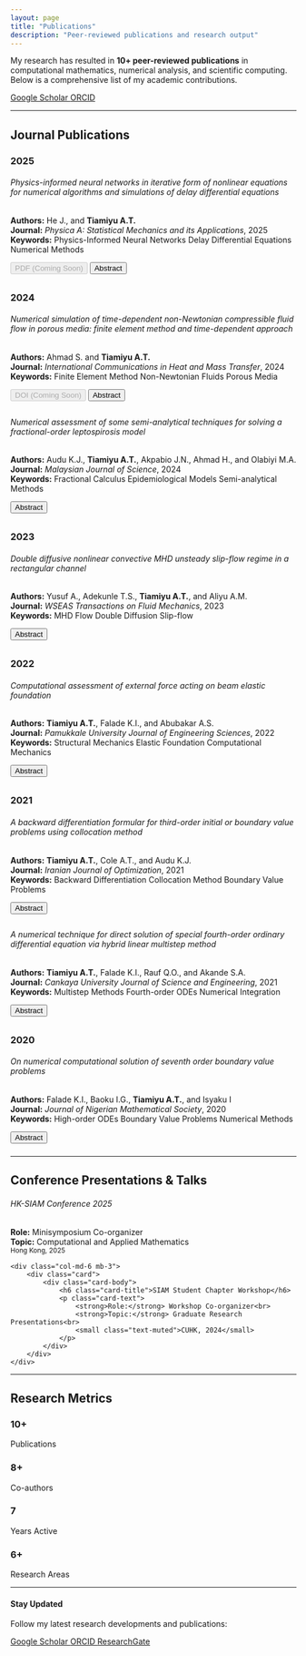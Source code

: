 ```yaml
---
layout: page
title: "Publications"
description: "Peer-reviewed publications and research output"
---
```


<div class="row mb-4">
    <div class="col-md-8">
        <p class="lead">
            My research has resulted in <strong>10+ peer-reviewed publications</strong> in computational mathematics, 
            numerical analysis, and scientific computing. Below is a comprehensive list of my academic contributions.
        </p>
    </div>
    <div class="col-md-4 text-end">
        <a href="https://scholar.google.com/citations?user=Abdgafar-Tiamiyu" class="btn btn-outline-primary" target="_blank">
            <i class="ai ai-google-scholar"></i> Google Scholar
        </a>
        <a href="https://orcid.org/0000-0003-1641-7196" class="btn btn-outline-success" target="_blank">
            <i class="ai ai-orcid"></i> ORCID
        </a>
    </div>
</div>

---

## Journal Publications

<div class="publications-list">

<h3 class="text-center text-primary mb-4 mt-5">2025</h3>

<div class="card mb-3">
    <div class="card-body">
        <h6 class="card-title text-primary">
            Physics-informed neural networks in iterative form of nonlinear equations for numerical algorithms and simulations of delay differential equations
        </h6>
        <p class="card-text">
            <strong>Authors:</strong> He J., and <strong>Tiamiyu A.T.</strong><br>
            <strong>Journal:</strong> <em>Physica A: Statistical Mechanics and its Applications</em>, 2025<br>
            <strong>Keywords:</strong> 
            <span class="badge bg-light text-dark me-1">Physics-Informed Neural Networks</span>
            <span class="badge bg-light text-dark me-1">Delay Differential Equations</span>
            <span class="badge bg-light text-dark me-1">Numerical Methods</span>
        </p>
        <div class="publication-links">
            <button class="btn btn-sm btn-outline-primary me-2" disabled>
                <i class="fas fa-file-pdf"></i> PDF (Coming Soon)
            </button>
            <button class="btn btn-sm btn-outline-secondary" onclick="toggleAbstract('abstract2025-1')">
                <i class="fas fa-align-left"></i> Abstract
            </button>
        </div>
        <div id="abstract2025-1" class="abstract-content mt-3" style="display: none;">
            <div class="alert alert-light">
                <small><strong>Abstract:</strong> This paper presents novel physics-informed neural network approaches for solving delay differential equations through iterative formulations, demonstrating improved convergence and accuracy in numerical simulations.</small>
            </div>
        </div>
    </div>
</div>

<h3 class="text-center text-primary mb-4 mt-5">2024</h3>

<div class="card mb-3">
    <div class="card-body">
        <h6 class="card-title text-primary">
            Numerical simulation of time-dependent non-Newtonian compressible fluid flow in porous media: finite element method and time-dependent approach
        </h6>
        <p class="card-text">
            <strong>Authors:</strong> Ahmad S. and <strong>Tiamiyu A.T.</strong><br>
            <strong>Journal:</strong> <em>International Communications in Heat and Mass Transfer</em>, 2024<br>
            <strong>Keywords:</strong> 
            <span class="badge bg-light text-dark me-1">Finite Element Method</span>
            <span class="badge bg-light text-dark me-1">Non-Newtonian Fluids</span>
            <span class="badge bg-light text-dark me-1">Porous Media</span>
        </p>
        <div class="publication-links">
            <button class="btn btn-sm btn-outline-primary me-2" disabled>
                <i class="fas fa-external-link-alt"></i> DOI (Coming Soon)
            </button>
            <button class="btn btn-sm btn-outline-secondary" onclick="toggleAbstract('abstract2024-1')">
                <i class="fas fa-align-left"></i> Abstract
            </button>
        </div>
        <div id="abstract2024-1" class="abstract-content mt-3" style="display: none;">
            <div class="alert alert-light">
                <small><strong>Abstract:</strong> We develop and analyze finite element methods for time-dependent non-Newtonian compressible fluid flow in porous media, providing numerical solutions with enhanced stability and accuracy.</small>
            </div>
        </div>
    </div>
</div>

<div class="card mb-3">
    <div class="card-body">
        <h6 class="card-title text-primary">
            Numerical assessment of some semi-analytical techniques for solving a fractional-order leptospirosis model
        </h6>
        <p class="card-text">
            <strong>Authors:</strong> Audu K.J., <strong>Tiamiyu A.T.</strong>, Akpabio J.N., Ahmad H., and Olabiyi M.A.<br>
            <strong>Journal:</strong> <em>Malaysian Journal of Science</em>, 2024<br>
            <strong>Keywords:</strong> 
            <span class="badge bg-light text-dark me-1">Fractional Calculus</span>
            <span class="badge bg-light text-dark me-1">Epidemiological Models</span>
            <span class="badge bg-light text-dark me-1">Semi-analytical Methods</span>
        </p>
        <div class="publication-links">
            <button class="btn btn-sm btn-outline-secondary" onclick="toggleAbstract('abstract2024-2')">
                <i class="fas fa-align-left"></i> Abstract
            </button>
        </div>
        <div id="abstract2024-2" class="abstract-content mt-3" style="display: none;">
            <div class="alert alert-light">
                <small><strong>Abstract:</strong> This study compares various semi-analytical techniques for solving fractional-order leptospirosis models, providing insights into their numerical accuracy and computational efficiency.</small>
            </div>
        </div>
    </div>
</div>

<h3 class="text-center text-primary mb-4 mt-5">2023</h3>

<div class="card mb-3">
    <div class="card-body">
        <h6 class="card-title text-primary">
            Double diffusive nonlinear convective MHD unsteady slip-flow regime in a rectangular channel
        </h6>
        <p class="card-text">
            <strong>Authors:</strong> Yusuf A., Adekunle T.S., <strong>Tiamiyu A.T.</strong>, and Aliyu A.M.<br>
            <strong>Journal:</strong> <em>WSEAS Transactions on Fluid Mechanics</em>, 2023<br>
            <strong>Keywords:</strong> 
            <span class="badge bg-light text-dark me-1">MHD Flow</span>
            <span class="badge bg-light text-dark me-1">Double Diffusion</span>
            <span class="badge bg-light text-dark me-1">Slip-flow</span>
        </p>
        <div class="publication-links">
            <button class="btn btn-sm btn-outline-secondary" onclick="toggleAbstract('abstract2023-1')">
                <i class="fas fa-align-left"></i> Abstract
            </button>
        </div>
        <div id="abstract2023-1" class="abstract-content mt-3" style="display: none;">
            <div class="alert alert-light">
                <small><strong>Abstract:</strong> Investigation of double diffusive nonlinear convective magnetohydrodynamic unsteady slip-flow in rectangular channels with applications to engineering fluid dynamics.</small>
            </div>
        </div>
    </div>
</div>

<h3 class="text-center text-primary mb-4 mt-5">2022</h3>

<div class="card mb-3">
    <div class="card-body">
        <h6 class="card-title text-primary">
            Computational assessment of external force acting on beam elastic foundation
        </h6>
        <p class="card-text">
            <strong>Authors:</strong> <strong>Tiamiyu A.T.</strong>, Falade K.I., and Abubakar A.S.<br>
            <strong>Journal:</strong> <em>Pamukkale University Journal of Engineering Sciences</em>, 2022<br>
            <strong>Keywords:</strong> 
            <span class="badge bg-light text-dark me-1">Structural Mechanics</span>
            <span class="badge bg-light text-dark me-1">Elastic Foundation</span>
            <span class="badge bg-light text-dark me-1">Computational Mechanics</span>
        </p>
        <div class="publication-links">
            <button class="btn btn-sm btn-outline-secondary" onclick="toggleAbstract('abstract2022-1')">
                <i class="fas fa-align-left"></i> Abstract
            </button>
        </div>
        <div id="abstract2022-1" class="abstract-content mt-3" style="display: none;">
            <div class="alert alert-light">
                <small><strong>Abstract:</strong> Computational analysis of external forces acting on beam elastic foundations using advanced numerical techniques and finite element approaches.</small>
            </div>
        </div>
    </div>
</div>

<h3 class="text-center text-primary mb-4 mt-5">2021</h3>

<div class="card mb-3">
    <div class="card-body">
        <h6 class="card-title text-primary">
            A backward differentiation formular for third-order initial or boundary value problems using collocation method
        </h6>
        <p class="card-text">
            <strong>Authors:</strong> <strong>Tiamiyu A.T.</strong>, Cole A.T., and Audu K.J.<br>
            <strong>Journal:</strong> <em>Iranian Journal of Optimization</em>, 2021<br>
            <strong>Keywords:</strong> 
            <span class="badge bg-light text-dark me-1">Backward Differentiation</span>
            <span class="badge bg-light text-dark me-1">Collocation Method</span>
            <span class="badge bg-light text-dark me-1">Boundary Value Problems</span>
        </p>
        <div class="publication-links">
            <button class="btn btn-sm btn-outline-secondary" onclick="toggleAbstract('abstract2021-1')">
                <i class="fas fa-align-left"></i> Abstract
            </button>
        </div>
        <div id="abstract2021-1" class="abstract-content mt-3" style="display: none;">
            <div class="alert alert-light">
                <small><strong>Abstract:</strong> Development of backward differentiation formulae for solving third-order initial and boundary value problems using collocation methods with improved stability and accuracy.</small>
            </div>
        </div>
    </div>
</div>

<div class="card mb-3">
    <div class="card-body">
        <h6 class="card-title text-primary">
            A numerical technique for direct solution of special fourth-order ordinary differential equation via hybrid linear multistep method
        </h6>
        <p class="card-text">
            <strong>Authors:</strong> <strong>Tiamiyu A.T.</strong>, Falade K.I., Rauf Q.O., and Akande S.A.<br>
            <strong>Journal:</strong> <em>Cankaya University Journal of Science and Engineering</em>, 2021<br>
            <strong>Keywords:</strong> 
            <span class="badge bg-light text-dark me-1">Multistep Methods</span>
            <span class="badge bg-light text-dark me-1">Fourth-order ODEs</span>
            <span class="badge bg-light text-dark me-1">Numerical Integration</span>
        </p>
        <div class="publication-links">
            <button class="btn btn-sm btn-outline-secondary" onclick="toggleAbstract('abstract2021-2')">
                <i class="fas fa-align-left"></i> Abstract
            </button>
        </div>
        <div id="abstract2021-2" class="abstract-content mt-3" style="display: none;">
            <div class="alert alert-light">
                <small><strong>Abstract:</strong> Novel hybrid linear multistep methods for direct solution of special fourth-order ordinary differential equations with enhanced computational efficiency.</small>
            </div>
        </div>
    </div>
</div>

<h3 class="text-center text-primary mb-4 mt-5">2020</h3>

<div class="card mb-3">
    <div class="card-body">
        <h6 class="card-title text-primary">
            On numerical computational solution of seventh order boundary value problems
        </h6>
        <p class="card-text">
            <strong>Authors:</strong> Falade K.I., Baoku I.G., <strong>Tiamiyu A.T.</strong>, and Isyaku I<br>
            <strong>Journal:</strong> <em>Journal of Nigerian Mathematical Society</em>, 2020<br>
            <strong>Keywords:</strong> 
            <span class="badge bg-light text-dark me-1">High-order ODEs</span>
            <span class="badge bg-light text-dark me-1">Boundary Value Problems</span>
            <span class="badge bg-light text-dark me-1">Numerical Methods</span>
        </p>
        <div class="publication-links">
            <button class="btn btn-sm btn-outline-secondary" onclick="toggleAbstract('abstract2020-1')">
                <i class="fas fa-align-left"></i> Abstract
            </button>
        </div>
        <div id="abstract2020-1" class="abstract-content mt-3" style="display: none;">
            <div class="alert alert-light">
                <small><strong>Abstract:</strong> Computational approaches for solving seventh-order boundary value problems using advanced numerical techniques with applications to engineering problems.</small>
            </div>
        </div>
    </div>
</div>

</div>

---

## Conference Presentations & Talks

<div class="row">
    <div class="col-md-6 mb-3">
        <div class="card">
            <div class="card-body">
                <h6 class="card-title">HK-SIAM Conference 2025</h6>
                <p class="card-text">
                    <strong>Role:</strong> Minisymposium Co-organizer<br>
                    <strong>Topic:</strong> Computational and Applied Mathematics<br>
                    <small class="text-muted">Hong Kong, 2025</small>
                </p>
            </div>
        </div>
    </div>
    
    <div class="col-md-6 mb-3">
        <div class="card">
            <div class="card-body">
                <h6 class="card-title">SIAM Student Chapter Workshop</h6>
                <p class="card-text">
                    <strong>Role:</strong> Workshop Co-organizer<br>
                    <strong>Topic:</strong> Graduate Research Presentations<br>
                    <small class="text-muted">CUHK, 2024</small>
                </p>
            </div>
        </div>
    </div>
</div>

---

## Research Metrics

<div class="row text-center mb-4">
    <div class="col-md-3 mb-3">
        <div class="card">
            <div class="card-body">
                <h3 class="text-primary">10+</h3>
                <p class="text-muted mb-0">Publications</p>
            </div>
        </div>
    </div>
    <div class="col-md-3 mb-3">
        <div class="card">
            <div class="card-body">
                <h3 class="text-success">8+</h3>
                <p class="text-muted mb-0">Co-authors</p>
            </div>
        </div>
    </div>
    <div class="col-md-3 mb-3">
        <div class="card">
            <div class="card-body">
                <h3 class="text-info">7</h3>
                <p class="text-muted mb-0">Years Active</p>
            </div>
        </div>
    </div>
    <div class="col-md-3 mb-3">
        <div class="card">
            <div class="card-body">
                <h3 class="text-warning">6+</h3>
                <p class="text-muted mb-0">Research Areas</p>
            </div>
        </div>
    </div>
</div>

---

<div class="text-center">
    <h4>Stay Updated</h4>
    <p>Follow my latest research developments and publications:</p>
    <div class="btn-group" role="group">
        <a href="https://scholar.google.com/citations?user=YOUR_ID" class="btn btn-outline-primary" target="_blank">
            <i class="ai ai-google-scholar"></i> Google Scholar
        </a>
        <a href="https://orcid.org/0000-0003-1641-7196" class="btn btn-outline-success" target="_blank">
            <i class="ai ai-orcid"></i> ORCID
        </a>
        <a href="https://www.researchgate.net/profile/Abdgafar-Tiamiyu" class="btn btn-outline-info" target="_blank">
            <i class="ai ai-researchgate"></i> ResearchGate
        </a>
    </div>
</div>

<script>
function toggleAbstract(id) {
    var element = document.getElementById(id);
    if (element.style.display === "none") {
        element.style.display = "block";
    } else {
        element.style.display = "none";
    }
}
</script>

<style>
.publications-list .card {
    transition: transform 0.2s;
}

.publications-list .card:hover {
    transform: translateY(-2px);
    box-shadow: 0 4px 8px rgba(0,0,0,0.1);
}

.abstract-content {
    border-left: 4px solid #007bff;
    margin-left: 1rem;
}

.publication-links .btn {
    margin-bottom: 0.5rem;
}
</style>
